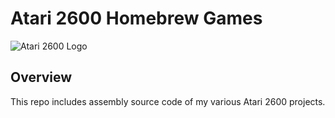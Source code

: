# Atari 2600 Homebrew Games

![Atari 2600 Logo](atari2600_logo.png)

## Overview

This repo includes assembly source code of my various Atari 2600 projects.
